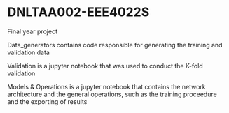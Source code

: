 # DNLTAA002-EEE4022S
Final year project

Data_generators contains code responsible for generating the training and validation data

Validation is a jupyter notebook that was used to conduct the K-fold validation

Models & Operations is a jupyter notebook that contains the network architecture and the general operations, such as the training proceedure and the exporting of results   
